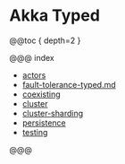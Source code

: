 # Akka Typed

@@toc { depth=2 }

@@@ index

* [actors](actors-typed.md)
* [fault-tolerance-typed.md](fault-tolerance-typed.md)
* [coexisting](coexisting.md)
* [cluster](cluster-typed.md)
* [cluster-sharding](cluster-sharding-typed.md)
* [persistence](persistence-typed.md)
* [testing](testing-typed.md)

@@@